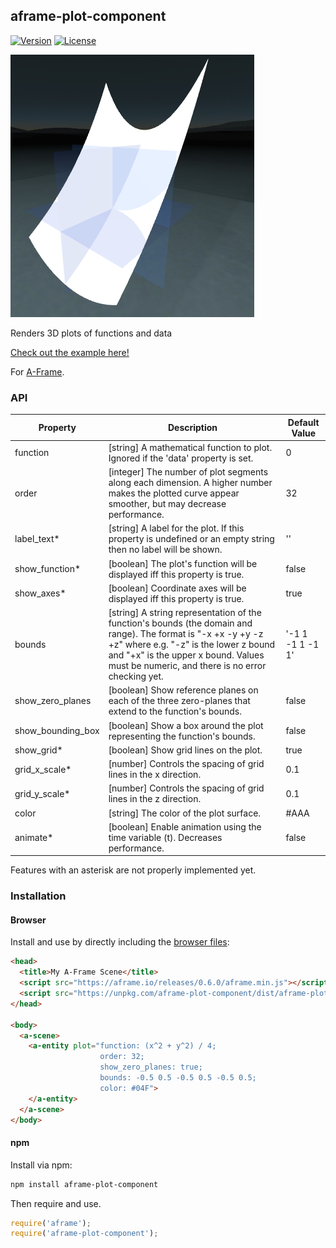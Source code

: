 ## aframe-plot-component

[![Version](http://img.shields.io/npm/v/aframe-plot-component.svg?style=flat-square)](https://npmjs.org/package/aframe-plot-component)
[![License](http://img.shields.io/npm/l/aframe-plot-component.svg?style=flat-square)](https://npmjs.org/package/aframe-plot-component)

![Plot thumbnail large](aframe-plot-component.png)

Renders 3D plots of functions and data

[Check out the example here!](https://mikebolt.github.io/aframe-plot-component/)

For [A-Frame](https://aframe.io).

### API

| Property           | Description                                                                       | Default Value    |
| ------------------ | --------------------------------------------------------------------------------- | ---------------- |
| function           | [string] A mathematical function to plot. Ignored if the 'data' property is set.  | 0                |
| order              | [integer] The number of plot segments along each dimension. A higher number makes the plotted curve appear smoother, but may decrease performance. | 32               |
| label_text\*       | [string] A label for the plot. If this property is undefined or an empty string then no label will be shown.  | ''               |
| show_function\*    | [boolean] The plot's function will be displayed iff this property is true.        | false            |
| show_axes\*        | [boolean] Coordinate axes will be displayed iff this property is true.            | true             |
| bounds             | [string] A string representation of the function's bounds (the domain and range). The format is "-x +x -y +y -z +z" where e.g. "-z" is the lower z bound and "+x" is the upper x bound. Values must be numeric, and there is no error checking yet. | '-1 1 -1 1 -1 1' |
| show_zero_planes   | [boolean] Show reference planes on each of the three zero-planes that extend to the function's bounds. | false            |
| show_bounding_box  | [boolean] Show a box around the plot representing the function's bounds.          | false            |
| show_grid\*        | [boolean] Show grid lines on the plot.                                            | true             |
| grid_x_scale\*     | [number] Controls the spacing of grid lines in the x direction.                   | 0.1              |
| grid_y_scale\*     | [number] Controls the spacing of grid lines in the z direction.                   | 0.1              |
| color              | [string] The color of the plot surface.                                           | #AAA             |
| animate\*          | [boolean] Enable animation using the time variable (t). Decreases performance.    | false            |

Features with an asterisk are not properly implemented yet.

### Installation

#### Browser

Install and use by directly including the [browser files](dist):

```html
<head>
  <title>My A-Frame Scene</title>
  <script src="https://aframe.io/releases/0.6.0/aframe.min.js"></script>
  <script src="https://unpkg.com/aframe-plot-component/dist/aframe-plot-component.min.js"></script>
</head>

<body>
  <a-scene>
    <a-entity plot="function: (x^2 + y^2) / 4;
                    order: 32;
                    show_zero_planes: true;
                    bounds: -0.5 0.5 -0.5 0.5 -0.5 0.5;
                    color: #04F">
    </a-entity>
  </a-scene>
</body>
```

<!-- If component is accepted to the Registry, uncomment this. -->
<!--
Or with [angle](https://npmjs.com/package/angle/), you can install the proper
version of the component straight into your HTML file, respective to your
version of A-Frame:

```sh
angle install aframe-plot-component
```
-->

#### npm

Install via npm:

```bash
npm install aframe-plot-component
```

Then require and use.

```js
require('aframe');
require('aframe-plot-component');
```
